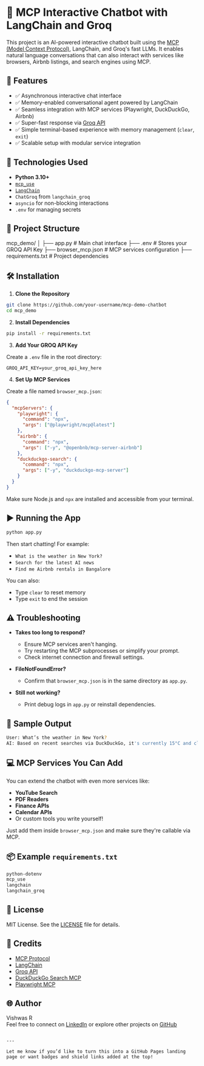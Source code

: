 # 🧠 MCP Interactive Chatbot with LangChain and Groq

This project is an AI-powered interactive chatbot built using the [MCP (Model Context Protocol)](https://github.com/mcptutorial/mcp-use), LangChain, and Groq's fast LLMs. It enables natural language conversations that can also interact with services like browsers, Airbnb listings, and search engines using MCP.



## 🚀 Features

- ✅ Asynchronous interactive chat interface
- ✅ Memory-enabled conversational agent powered by LangChain
- ✅ Seamless integration with MCP services (Playwright, DuckDuckGo, Airbnb)
- ✅ Super-fast response via [Groq API](https://console.groq.com/)
- ✅ Simple terminal-based experience with memory management (`clear`, `exit`)
- ✅ Scalable setup with modular service integration


## 🧰 Technologies Used

- **Python 3.10+**
- [`mcp_use`](https://github.com/mcptutorial/mcp-use)
- [`LangChain`](https://www.langchain.com/)
- `ChatGroq` from `langchain_groq`
- `asyncio` for non-blocking interactions
- `.env` for managing secrets


## 📁 Project Structure


mcp_demo/
│
├── app.py                 # Main chat interface
├── .env                   # Stores your GROQ API Key
├── browser_mcp.json       # MCP services configuration
├── requirements.txt       # Project dependencies


## 🛠️ Installation

1. **Clone the Repository**

```bash
git clone https://github.com/your-username/mcp-demo-chatbot
cd mcp_demo
```

2. **Install Dependencies**

```bash
pip install -r requirements.txt
```

3. **Add Your GROQ API Key**

Create a `.env` file in the root directory:

```
GROQ_API_KEY=your_groq_api_key_here
```

4. **Set Up MCP Services**

Create a file named `browser_mcp.json`:

```json
{
  "mcpServers": {
    "playwright": {
      "command": "npx",
      "args": ["@playwright/mcp@latest"]
    },
    "airbnb": {
      "command": "npx",
      "args": ["-y", "@openbnb/mcp-server-airbnb"]
    },
    "duckduckgo-search": {
      "command": "npx",
      "args": ["-y", "duckduckgo-mcp-server"]
    }
  }
}
```

Make sure Node.js and `npx` are installed and accessible from your terminal.

## ▶️ Running the App

```bash
python app.py
```

Then start chatting! For example:

- `What is the weather in New York?`
- `Search for the latest AI news`
- `Find me Airbnb rentals in Bangalore`

You can also:
- Type `clear` to reset memory
- Type `exit` to end the session

## ⚠️ Troubleshooting

- **Takes too long to respond?**
  - Ensure MCP services aren't hanging.
  - Try restarting the MCP subprocesses or simplify your prompt.
  - Check internet connection and firewall settings.

- **FileNotFoundError?**
  - Confirm that `browser_mcp.json` is in the same directory as `app.py`.

- **Still not working?**
  - Print debug logs in `app.py` or reinstall dependencies.

## 🧪 Sample Output

```bash
User: What’s the weather in New York?
AI: Based on recent searches via DuckDuckGo, it's currently 15°C and cloudy in New York.
```

## 💻 MCP Services You Can Add

You can extend the chatbot with even more services like:

- **YouTube Search**
- **PDF Readers**
- **Finance APIs**
- **Calendar APIs**
- Or custom tools you write yourself!

Just add them inside `browser_mcp.json` and make sure they're callable via MCP.

## 📦 Example `requirements.txt`

```txt
python-dotenv
mcp_use
langchain
langchain_groq
```

## 📝 License

MIT License. See the [LICENSE](LICENSE) file for details.


## 🙌 Credits

- [MCP Protocol](https://github.com/mcptutorial/mcp-use)
- [LangChain](https://www.langchain.com/)
- [Groq API](https://console.groq.com/)
- [DuckDuckGo Search MCP](https://github.com/mcptutorial/duckduckgo-mcp-server)
- [Playwright MCP](https://github.com/mcptutorial/playwright-mcp-server)


## 🌐 Author

Vishwas R  
Feel free to connect on [LinkedIn](https://www.linkedin.com/vishwas645) or explore other projects on [GitHub](https://github.com/vishwaspw)

```

---

Let me know if you’d like to turn this into a GitHub Pages landing page or want badges and shield links added at the top!
